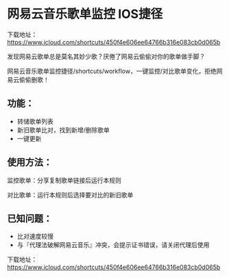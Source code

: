 # 网易云音乐歌单监控 IOS捷径

下载地址：https://www.icloud.com/shortcuts/450f4e606ee64766b316e083cb0d065b

发现网易云歌单总是莫名其妙少歌？厌倦了网易云偷偷对你的歌单做手脚？

网易云音乐歌单监控捷径/shortcuts/workflow，一键监控/对比歌单变化，拒绝网易云偷偷删歌！

## 功能：

- 转储歌单列表
- 新旧歌单比对，找到新增/删除歌单
- 一键更新

## 使用方法：

监控歌单：分享复制歌单链接后运行本规则

对比歌单：运行本规则后选择要对比的新旧歌单

## 已知问题：

- 比对速度较慢
- 与『代理法破解网易云音乐』冲突，会提示证书错误，请关闭代理后使用

下载地址：https://www.icloud.com/shortcuts/450f4e606ee64766b316e083cb0d065b
